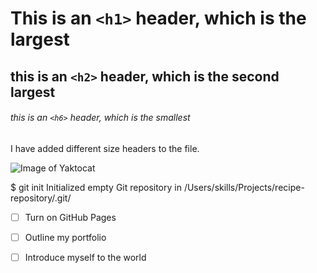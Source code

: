 # This is an `<h1>` header, which is the largest

## this is an `<h2>` header, which is the second largest

###### this is an `<h6>` header, which is the smallest

I have added different size headers to the file. 

![Image of Yaktocat](https://octodex.github.com/images/yaktocat.png)

$ git init
Initialized empty Git repository in /Users/skills/Projects/recipe-repository/.git/

- [ ] Turn on GitHub Pages
- [ ] Outline my portfolio
- [ ] Introduce myself to the world

